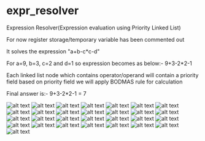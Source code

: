 # expr_resolver
Expression Resolver(Expression evaluation using Priority Linked List)
 
 For now register storage/temporary variable has been commented out

It solves the expression "a+b-c*c-d"

 For a=9, b=3, c=2 and d=1 so expression becomes as below:-
9+3-2*2-1

Each linked list node which contains operator/operand will contain a priority field
based on priority field we will apply BODMAS rule for calculation

Final answer is:-
9+3-2*2-1 = 7


![alt text](img/P1.jpg)
![alt text](img/P2.jpg)
![alt text](img/P3.jpg)
![alt text](img/P4.jpg)
![alt text](img/P5.jpg)
![alt text](img/P6.jpg)
![alt text](img/P7.jpg)
![alt text](img/P8.jpg)
![alt text](img/P9.jpg)
![alt text](img/P10.jpg)
![alt text](img/P11.jpg)
![alt text](img/P12.jpg)
![alt text](img/P13.jpg)
![alt text](img/P14.jpg)
![alt text](img/P15.jpg)
![alt text](img/P16.jpg)
![alt text](img/P17.jpg)
![alt text](img/P18.jpg)
![alt text](img/P19.jpg)
![alt text](img/P20.jpg)
![alt text](img/P21.jpg)
![alt text](img/P22.jpg)
![alt text](img/P23.jpg)
![alt text](img/P24.jpg)
![alt text](img/P25.jpg)
![alt text](img/P26.jpg)
![alt text](img/P27.jpg)
![alt text](img/P28.jpg)
![alt text](img/P29.jpg)
